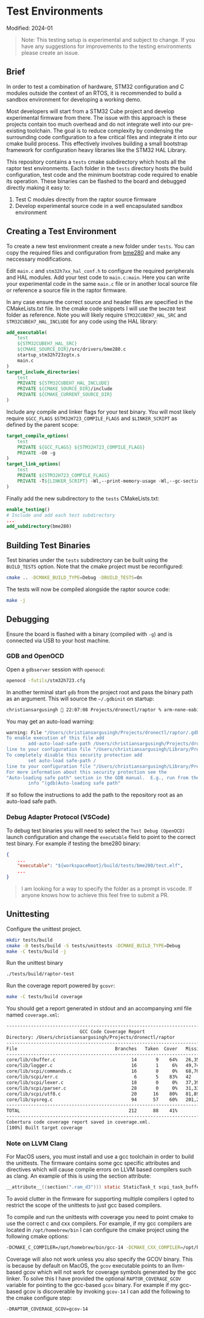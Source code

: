 # Test Environments

Modified: 2024-01

> Note: This testing setup is experimental and subject to change. If you have any suggestions for improvements to the testing environments please create an issue.

## Brief
In order to test a combination of hardware, STM32 configuration and C modules outside the context of an RTOS, it is recommended to build a sandbox environment for developing a working demo.

Most developers will start from a STM32 Cube project and develop experimental firmware from there. The issue with this approach is these projects contain too much overhead and do not integrate well into our pre-existing toolchain. The goal is to reduce complexity by condensing the surrounding code configuration to a few critical files and integrate it into our cmake build process. This effectively involves building a small bootstrap framework for configuration heavy libraries like the STM32 HAL Library.

This repository contains a `tests` cmake subdirectory which hosts all the raptor test environments. Each folder in the `tests` directory hosts the build configuration, test code and the minimum bootstrap code required to enable its operation. These binaries can be flashed to the board and debugged directly making it easy to:
 1. Test C modules directly from the raptor source firmware
 2. Develop experimental source code in a well encapsulated sandbox environment

## Creating a Test Environment
To create a new test environment create a new folder under `tests`. You can copy the required files and configuration from [bme280](/tests/bme280) and make any neccessary modifications.

Edit `main.c` and `stm32h7xx_hal_conf.h` to configure the required peripherals and HAL modules. Add your test code to `main.c:main`. Here you can write your experimental code in the same `main.c` file or in another local source file or reference a source file in the raptor firmware. 

In any case ensure the correct source and header files are specified in the CMakeLists.txt file. In the cmake code snippets I will use the `bme280` test folder as reference. Note you will likely require `STM32CUBEH7_HAL_SRC` and `STM32CUBEH7_HAL_INCLUDE` for any code using the HAL library:
```cmake
add_executable(
    test 
    ${STM32CUBEH7_HAL_SRC}
    ${CMAKE_SOURCE_DIR}/src/drivers/bme280.c
    startup_stm32h723zgtx.s
    main.c
)
target_include_directories(
    test
    PRIVATE ${STM32CUBEH7_HAL_INCLUDE}
    PRIVATE ${CMAKE_SOURCE_DIR}/include
    PRIVATE ${CMAKE_CURRENT_SOURCE_DIR}
)
```

Include any compile and linker flags for your test binary. You will most likely require `$GCC_FLAGS` `$STM32H723_COMPILE_FLAGS` and `$LINKER_SCRIPT` as defined by the parent scope:
```cmake
target_compile_options(
    test
    PRIVATE ${GCC_FLAGS} ${STM32H723_COMPILE_FLAGS}
    PRIVATE -O0 -g
)
target_link_options(
    test
    PRIVATE ${STM32H723_COMPILE_FLAGS}
    PRIVATE -T${LINKER_SCRIPT} -Wl,--print-memory-usage -Wl,--gc-sections -static -z muldefs -Wl,-Map=${CMAKE_PROJECT_NAME}.map -Wl,--start-group -lc -lm -Wl,--end-group
)
```

Finally add the new subdirectory to the `tests` CMakeLists.txt:
```cmake
enable_testing()
# Include and add each test subdirectory
...
add_subdirectory(bme280)
```

## Building Test Binaries
Test binaries under the `tests` subdirectory can be built using the `BUILD_TESTS` option. Note that the cmake project must be reconfigured:
```bash
cmake .. -DCMAKE_BUILD_TYPE=Debug -DBUILD_TESTS=On
```

The tests will now be compiled alongside the raptor source code:
```bash
make -j
```

## Debugging

Ensure the board is flashed with a binary (compiled with `-g`) and is connected via USB to your host machine.

### GDB and OpenOCD
Open a `gdbserver` session with `openocd`:
```bash
openocd -futils/stm32h723.cfg
```

In another terminal start `gdb` from the project root and pass the binary path as an argument. This will source the `~/.gdbinit` on startup:
```bash
christiansargusingh  22:07:08 Projects/dronectl/raptor % arm-none-eabi-gdb build/core/raptor.elf
```

You may get an auto-load warning:
```bash
warning: File "/Users/christiansargusingh/Projects/dronectl/raptor/.gdbinit" auto-loading has been declined by your `auto-load safe-path' set to "$debugdir:$datadir/auto-load".
To enable execution of this file add
        add-auto-load-safe-path /Users/christiansargusingh/Projects/dronectl/raptor/.gdbinit
line to your configuration file "/Users/christiansargusingh/Library/Preferences/gdb/gdbinit".
To completely disable this security protection add
        set auto-load safe-path /
line to your configuration file "/Users/christiansargusingh/Library/Preferences/gdb/gdbinit".
For more information about this security protection see the
"Auto-loading safe path" section in the GDB manual.  E.g., run from the shell:
        info "(gdb)Auto-loading safe path"
```

If so follow the instructions to add the path to the repository root as an auto-load safe path.

### Debug Adapter Protocol (VSCode)
To debug test binaries you will need to select the `Test Debug (OpenOCD)` launch configuration and change the `executable` field to point to the correct test binary. For example if testing the bme280 binary:
```json
{
    ...
    "executable": "${workspaceRoot}/build/tests/bme280/test.elf",
    ...
}
```

> I am looking for a way to specify the folder as a prompt in vscode. If anyone knows how to achieve this feel free to submit a PR.

## Unittesting

Configure the unittest project.
```bash
mkdir tests/build
cmake -B tests/build -S tests/unittests -DCMAKE_BUILD_TYPE=Debug
make -C tests/build -j
```

Run the unittest binary
```bash
./tests/build/raptor-test
```

Run the coverage report powered by `gcovr`:
```bash
make -C tests/build coverage
```
You should get a report generated in stdout and an accompanying xml file named `coverage.xml`:
```bash
------------------------------------------------------------------------------
                           GCC Code Coverage Report
Directory: /Users/christiansargusingh/Projects/dronectl/raptor
------------------------------------------------------------------------------
File                                    Branches   Taken  Cover   Missing
------------------------------------------------------------------------------
core/lib/cbuffer.c                            14       9    64%   26,35,46,47
core/lib/logger.c                             16       1     6%   49,74,85,91,97,103,104,146,154,166,171
core/lib/scpi/commands.c                      16       0     0%   68,70,77,80,87,91,96,102,106,111,117,118,119,122
core/lib/scpi/err.c                            6       5    83%   42
core/lib/scpi/lexer.c                         18       0     0%   37,39,42,49,56,76,109,111,126
core/lib/scpi/parser.c                        28       0     0%   31,33,39,44,54,58,63,73,79,87,94,99,103,104,113,128
core/lib/scpi/utf8.c                          20      16    80%   81,89,97,105
core/lib/sysreg.c                             94      57    60%   201,204,211,214,223,225,226,229,230,233,234,237,238,254,274,301,305,315,319,323,325,335,339,349,353,357,359,369,373,383,387,391,393,403,407,417,421
------------------------------------------------------------------------------
TOTAL                                        212      88    41%
------------------------------------------------------------------------------
Cobertura code coverage report saved in coverage.xml.
[100%] Built target coverage
```

### Note on LLVM Clang
For MacOS users, you must install and use a gcc toolchain in order to build the unittests. The firmware contains some gcc specific attributes and directives which will cause compile errors on LLVM based compilers such as clang. An example of this is using the section attribute:
```c
__attribute__((section(".ram_d3"))) static StaticTask_t scpi_task_buffer;
```
To avoid clutter in the firmware for supporting multiple compilers I opted to restrict the scope of the unittests to just gcc based compilers.

To compile and run the unittests with coverage you need to point cmake to use the correct c and cxx compilers. For example, if my gcc compilers are located in `/opt/homebrew/bin` I can configure the cmake project using the following cmake options:
```bash
-DCMAKE_C_COMPILER=/opt/homebrew/bin/gcc-14 -DCMAKE_CXX_COMPILER=/opt/homebrew/bin/g++-14
```

Coverage will also not work unless you also specify the GCOV binary. This is because by default on MacOS, the `gcov` executable points to an llvm-based gcov which will not work for coverage symbols generated by the gcc linker. To solve this I have provided the optional `RAPTOR_COVERAGE_GCOV` variable for pointing to the gcc-based `gcov` binary. For example if my gcc-based gcov is discoverable by invoking `gcov-14` I can add the following to the cmake configure step:
```bash
-DRAPTOR_COVERAGE_GCOV=gcov-14
```
